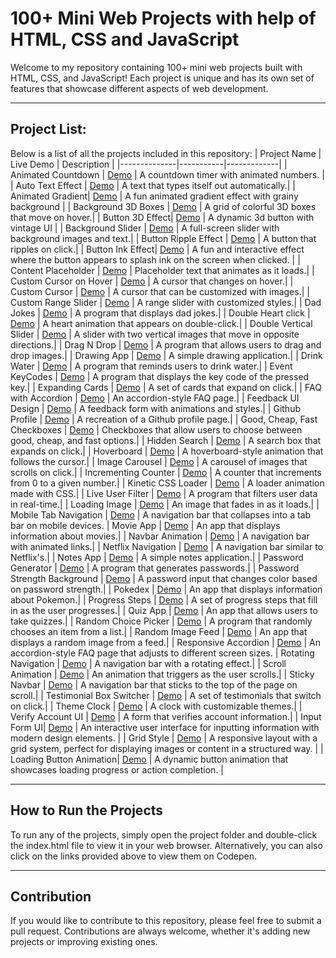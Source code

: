 # 100+ Mini Web Projects with help of HTML, CSS and JavaScript

Welcome to my repository containing 100+ mini web projects built with HTML, CSS, and JavaScript! Each project is unique and has its own set of features that showcase different aspects of web development.

---

## Project List:

Below is a list of all the projects included in this repository:
| Project Name | Live Demo | Description |
|--------------|-----------|-------------|
| Animated Countdown | [Demo](https://codepen.io/Vishal4225/pen/OJBpQpv) | A countdown timer with animated numbers. |
| Auto Text Effect | [Demo](https://codepen.io/Vishal4225/pen/eYPvVWO) | A text that types itself out automatically.|
| Animated Gradient| [Demo](https://codepen.io/Vishal4225/pen/RwepBrY) | A fun animated gradient effect with grainy background |
| Background 3D Boxes | [Demo](https://codepen.io/Vishal4225/pen/OJBpQgZ) | A grid of colorful 3D boxes that move on hover.|
| Button 3D Effect| [Demo](https://codepen.io/Vishal4225/pen/OJBpwpY) | A dynamic 3d button with vintage UI |
| Background Slider | [Demo](https://codepen.io/Vishal4225/pen/zYmZRdG) | A full-screen slider with background images and text.|
| Button Ripple Effect | [Demo](https://codepen.io/Vishal4225/pen/MWPpQvM) | A button that ripples on click.|
| Button Ink Effect| [Demo](https://codepen.io/Vishal4225/pen/bGjKYVd) | A fun and interactive effect where the button appears to splash ink on the screen when clicked. |
| Content Placeholder | [Demo](https://codepen.io/Vishal4225/pen/RweKEOV) | Placeholder text that animates as it loads.|
| Custom Cursor on Hover | [Demo](https://codepen.io/Vishal4225/pen/xxaZNqL) | A cursor that changes on hover.|
| Custom Cursor | [Demo](https://codepen.io/Vishal4225/pen/RwBBpEp) | A cursor that can be customized with images.|
| Custom Range Slider | [Demo](https://codepen.io/Vishal4225/pen/rNqyJYa) | A range slider with customized styles.|
| Dad Jokes | [Demo](https://codepen.io/Vishal4225/pen/zYmNyzb) | A program that displays dad jokes.|
| Double Heart click | [Demo](https://codepen.io/Vishal4225/pen/xxygMKw) | A heart animation that appears on double-click.|
| Double Vertical Slider | [Demo](https://codepen.io/Vishal4225/pen/bGmgOPK) | A slider with two vertical images that move in opposite directions.|
| Drag N Drop | [Demo](https://codepen.io/Vishal4225/pen/eYPgbxa) | A program that allows users to drag and drop images.|
| Drawing App | [Demo](https://codepen.io/Vishal4225/pen/QWZdzoV) | A simple drawing application.|
| Drink Water | [Demo](https://codepen.io/Vishal4225/pen/MWPJZXz) | A program that reminds users to drink water.|
| Event KeyCodes | [Demo](https://codepen.io/Vishal4225/pen/QWZdzMQ) | A program that displays the key code of the pressed key.|
| Expanding Cards | [Demo](https://codepen.io/Vishal4225/pen/poxRxNX) | A set of cards that expand on click.|
| FAQ with Accordion | [Demo](https://codepen.io/Vishal4225/pen/GRYrPyr) | An accordion-style FAQ page.|
| Feedback UI Design | [Demo](https://codepen.io/Vishal4225/pen/yLRMvPd) | A feedback form with animations and styles.|
| Github Profile | [Demo](https://codepen.io/Vishal4225/pen/mdzWXpp) | A recreation of a Github profile page.|
| Good, Cheap, Fast Checkboxes | [Demo](https://codepen.io/Vishal4225/pen/vYVxddW) | Checkboxes that allow users to choose between good, cheap, and fast options.|
| Hidden Search | [Demo](https://codepen.io/Vishal4225/pen/jOeBZZR) | A search box that expands on click.|
| Hoverboard | [Demo](https://codepen.io/Vishal4225/pen/xxyqYWE) | A hoverboard-style animation that follows the cursor.|
| Image Carousel | [Demo](https://codepen.io/Vishal4225/pen/WNapMzP) | A carousel of images that scrolls on click.|
| Incrementing Counter | [Demo](https://codepen.io/Vishal4225/pen/gOBgZKW) | A counter that increments from 0 to a given number.|
| Kinetic CSS Loader | [Demo](https://codepen.io/Vishal4225/pen/poxeaLX) | A loader animation made with CSS.|
| Live User Filter | [Demo](https://codepen.io/Vishal4225/pen/oNaZEdW) | A program that filters user data in real-time.|
| Loading Image | [Demo](https://codepen.io/Vishal4225/pen/RweKeqB) | An image that fades in as it loads.|
| Mobile Tab Navigation | [Demo](https://codepen.io/Vishal4225/pen/ZEqerRY) | A navigation bar that collapses into a tab bar on mobile devices.
| Movie App | [Demo](https://codepen.io/Vishal4225/pen/poxRqQQ) | An app that displays information about movies.|
| Navbar Animation | [Demo](https://codepen.io/Vishal4225/pen/GRYWQGd) | A navigation bar with animated links.|
| Netflix Navigation | [Demo](https://codepen.io/Vishal4225/pen/rNqyJrO) | A navigation bar similar to Netflix's.|
| Notes App | [Demo](https://codepen.io/Vishal4225/pen/VwEpQGM) | A simple notes application.|
| Password Generator | [Demo](https://codepen.io/Vishal4225/pen/JjmWpmW) | A program that generates passwords.|
| Password Strength Background | [Demo](https://codepen.io/Vishal4225/pen/oNaZEae) | A password input that changes color based on password strength.|
| Pokedex | [Demo](https://codepen.io/Vishal4225/pen/GRYWQYG) | An app that displays information about Pokemon.|
| Progress Steps | [Demo](https://codepen.io/Vishal4225/pen/yLRgRMm) | A set of progress steps that fill in as the user progresses.|
| Quiz App | [Demo](https://codepen.io/Vishal4225/pen/MWPpQzY) | An app that allows users to take quizzes.|
| Random Choice Picker | [Demo](https://codepen.io/Vishal4225/pen/NWOdeYy) | A program that randomly chooses an item from a list.|
| Random Image Feed | [Demo](https://codepen.io/Vishal4225/pen/ExdWQOg) | An app that displays a random image from a feed.|
| Responsive Accordion | [Demo](https://codepen.io/Vishal4225/pen/WNKLjdE) | An accordion-style FAQ page that adjusts to different screen sizes.
| Rotating Navigation | [Demo](https://codepen.io/Vishal4225/pen/oNaBaPo) | A navigation bar with a rotating effect.|
| Scroll Animation | [Demo](https://codepen.io/Vishal4225/pen/XWxpoRO) | An animation that triggers as the user scrolls.|
| Sticky Navbar | [Demo](https://codepen.io/Vishal4225/pen/ZEqLVNN) | A navigation bar that sticks to the top of the page on scroll.|
| Testimonial Box Switcher | [Demo](https://codepen.io/Vishal4225/pen/vYVxdQd) | A set of testimonials that switch on click.|
| Theme Clock | [Demo](https://codepen.io/Vishal4225/pen/YzJNdBp) | A clock with customizable themes.|
| Verify Account UI | [Demo](https://codepen.io/Vishal4225/pen/QWZpQJR) | A form that verifies account information.|
| Input Form UI| [Demo](https://codepen.io/Vishal4225/pen/poZOgPp) | An interactive user interface for inputting information with modern design elements. |
| Grid Style | [Demo](https://codepen.io/Vishal4225/pen/NWBzdNN) | A responsive layout with a grid system, perfect for displaying images or content in a structured way. |
| Loading Button Animation| [Demo](https://codepen.io/Vishal4225/pen/rNrrGMN) | A dynamic button animation that showcases loading progress or action completion. |

---

## How to Run the Projects

To run any of the projects, simply open the project folder and double-click the index.html file to view it in your web browser. Alternatively, you can also click on the links provided above to view them on Codepen.

---

## Contribution

If you would like to contribute to this repository, please feel free to submit a pull request. Contributions are always welcome, whether it's adding new projects or improving existing ones.
